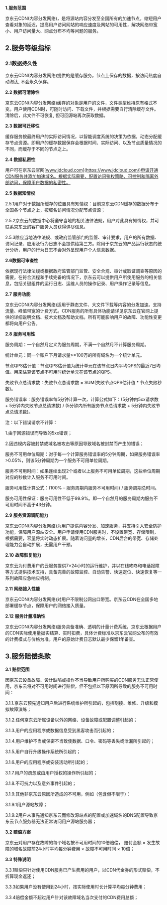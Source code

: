 **1.服务范围**

京东云CDN(内容分发网络)，是将源站内容分发至全国所有的加速节点，缩短用户查看对象的延迟，提高用户访问网站的响应速度及网站的可用性，解决网络带宽小、用户访问量大、网点分布不均等问题的服务。

## **2.服务等级指标**

### **2.1数据持久性**

京东云CDN(内容分发网络)提供的是缓存服务，节点上保存的数据，按访问热度自动淘汰, 不会永久保存。

**2.2** **数据可清除性**

京东云CDN(内容分发网络)缓存的对象是用户的文件，文件类型维持原有格式不变。用户使用CDN时，可随时访问、下载文件，并根据需要自行清除缓存文件。清除后，此文件不可恢复, 但可回源站再次获取数据。

**2.3** **数据可迁移性**

缓存服务按最终用户的实际访问情况，以智能调度系统的决策为依据，动态分配缓存节点资源。即用户的缓存数据保存会根据时间、实际访问、以及节点质量情况的不同，而缓存于不同的节点之上。

**2.4** **数据私密性**

用户可在京东云官网[www.jdcloud.com](https://www.jdcloud.com/)申请开通CDN服务并添加加速域名。根据实际需要，配置访问鉴权策略，可控制和隔离外部访问，保障用户数据的私密性。

**2.5** **数据知情权**

2.5.1用户对于数据所缓存的位置具有知情权：目前京东云CDN缓存的数据分布于全国各个节点之上，按域名访问情况分配节点资源；

2.5.2京东云的数据中心将遵守当地的相关法律法规，用户对此具有知情权，并可联系京东云的客户服务人员获得详尽信息。

2.5.3除应当地法律法规、或政府监管部门的监管、审计要求，用户的所有数据、访问记录、应用及行为日志不会提供给第三方。除用于京东云的产品运行状态的统计分析，用户的行为日志不会对外呈现用户个人信息数据。

**2.6数据可审查性**

依据现行法律法规或根据政府监管部门监管、安全合规、审计或取证调查等原因的需要，在符合流程和手续完备的情况下，京东云可以提供用户所使用服务的相关信息，包括关键组件的运行日志、运维人员的操作记录、用户操作记录等信息。

**2.7** **服务功能**

京东云CDN(内容分发网络)适用于静态文件、大文件下载等内容的分发加速。支持流量、峰值带宽的计费方式。CDN服务的所有具体功能请详见京东云在官网上提供的详细说明文档、技术文档及帮助文档。所有可能影响用户的故障、功能性变更都将向用户公告。

**2.8** **服务可用性**

服务周期：一个自然月定义为服务周期，不满一个自然月不计算服务周期。

统计单元：同一个账户下月请求量>=100万的所有域名为一个统计单元。

节点QPS估计值：节点QPS估计值为统计单元在该节点日内平均QPS的最近7日均值。用来估算该节点不可用时统计单元在该节点的QPS。

失败节点总请求数：失败节点总请求数 = SUM(失败节点QPS估计值 * 节点失败秒数)。

服务错误率：服务错误率每5分钟计算一次，计算公式如下：(5分钟内5xx请求数 + 5分钟内失败节点总请求数) / (5分钟内所有服务节点总请求数 + 5分钟内失败节点总请求数)。

注：以下错误请求不计算：

1.由于回源错误而导致的5xx错误；

2.因违规内容被封禁或域名被攻击等原因导致域名被封禁而产生的错误；

服务不可用单位周期：对于每一个计算服务错误率的5分钟周期，如果服务错误率>0.05%，则该5分钟周期为一个服务不可用单位周期。

服务不可用时间：如果连续出现2个或者以上服务不可用单位周期，这些单位周期对应的秒数计入服务不可用时间。

服务可用性计算公式：(100% – 服务周期内服务不可用时间) / 服务周期总时间。

服务可用性保证：服务可用性不低于99.9%。即一个自然月的服务周期内服务不可用时间不高于43分钟。

**2.9** **服务资源调配能力**

京东云CDN(内容分发网络)为用户提供内容分发、加速服务，并支持引入安全防护功能，保障用户源站安全。用户申请使用CDN服务时，不设置带宽、存储限制，根据需要，容量将实时动态扩展。随着访问量的增长，CDN后台的带宽、存储处理能力会自动扩展，无需用户干预。

**2.10** **故障恢复能力**

京东云为付费用户的云服务提供7×24小时的运行维护，并以在线咚咚和电话报障等方式提供技术支持，具备完善的故障监控、自动告警、快速定位、快速恢复等一系列故障应急响应机制。

**2.11** **网络接入性能**

京东云CDN(内容分发网络)对用户不限制公网出口带宽。京东云CDN在全国多地部署缓存节点，保障用户的网络接入质量。

**2.12** **服务计量准确性**

京东云CDN(内容分发网络)服务具备准确、透明的计量计费系统，京东云根据用户的CDN实际使用量据实结算、实时扣费，具体计费标准以京东云官网公布的有效的计费模式与价格为准。用户的原始计费日志默认最少保留1年备查。

## **3.服务赔偿条款**

**3.1** **赔偿范围**

因京东云设备故障、设计缺陷或操作不当导致用户所购买的CDN服务无法正常使用，京东云将对不可用时间进行赔偿，但不包括以下原因所导致的服务不可用时间：

3.1.1.京东云预先通知用户后进行系统维护所引起的，包括割接、维修、升级和模拟故障演练；

3.1.2.任何京东云所属设备以外的网络、设备故障或配置调整引起的；

3.1.3.用户的应用程序或数据信息受到黑客攻击而引起的；

3.1.4.用户维护不当或保密不当致使数据、口令、密码等丢失或泄漏所引起的；

3.1.5.用户自行升级操作系统所引起的；

3.1.6.用户的应用程序或安装活动所引起的；

3.1.7.用户的疏忽或由用户授权的操作所引起的；

3.1.8.不可抗力以及意外事件引起的；

3.1.9.其他非京东云原因所造成的不可用，例如（包含但不限于）：

3.1.9.1用户源站故障；

3.1.9.2用户未事先通知京东云而修改源站点的配置或加速域名的DNS配置导致京东云节点服务器无法正常访问用户源站服务器；

**3.2** **赔偿方案**

京东云对用户存在故障的每个域名按不可用时间的10倍赔偿， 赔付金额 = 发生故障的域名故障前24小时平均每分钟费用 × 故障不可用时间 × 10倍；

**3.3** **特殊说明**

3.3.1赔偿只针对使用CDN服务已产生费用的用户，以CDN代金券的形式赔偿，不折算现金返还；

3.3.3如果用户没有使用到24小时，按实际使用时长计算平均每分钟费用；

3.3.4赔偿金额不超过用户针对该故障域名当次支付的CDN费用总额；